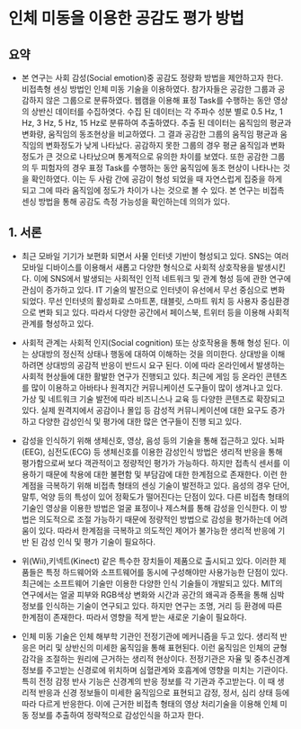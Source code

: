 # 인체 미동을 이용한 공감도 평가 방법
## 요약
* 본 연구는 사회 감성(Social emotion)중 공감도 정량화 방법을 제안하고자 한다.
비접촉형 센싱 방법인 인체 미동 기술을 이용하였다.
참가자들은 공감한 그룹과 공감하지 않은 그룹으로 분류하였다.
웹캠을 이용해 표정 Task를 수행하는 동안 영상의 상반신 데이터를 수집하엿다.
수집 된 데이터는 각 주파수 성분 별로 0.5 Hz, 1 Hz, 3 Hz, 5 Hz, 15 Hz로 분류하여 추출하였다.
추출 된 데이터는 움직임의 평균과 변화량, 움직임의 동조현상을 비교하였다.
그 결과 공감한 그룹의 움직임 평균과 움직임의 변화정도가 낮게 나타났다.
공감하지 못한 그룹의 경우 평균 움직임과 변화정도가 큰 것으로 나타났으며 통계적으로 유의한 차이를 보였다.
또한 공감한 그룹의 두 피험자의 경우 표정 Task를 수행하는 동안 움직임에 동조 현상이 나타나는 것을 확인하였다.
이는 두 사람 간에 공감이 형성 되었을 때 자연스럽게 집중을 하게 되고 그에 따라 움직임에 정도가 차이가 나는 것으로 볼 수 있다.
본 연구는 비접촉 센싱 방법을 통해 공감도 측정 가능성을 확인하는데 의의가 있다.


## 1. 서론
* 최근 모바일 기기가 보편화 되면서 사물 인터넷 기반이 형성되고 있다.
SNS는 여러 모바일 디바이스를 이용해서 새롭고 다양한 형식으로 사회적 상호작용을 발생시킨다.
이에 SNS에서 발생되는 사회적인 인적 네트워크 및 관계 형성 등에 관한 연구에 관심이 증가하고 있다.
IT 기술의 발전으로 인터넷이 유선에서 무선 중심으로 변화 되었다.
무선 인터넷의 활성화로 스마트폰, 태블릿, 스마트 워치 등 사용자 중심환경으로 변화 되고 있다.
따라서 다양한 공간에서 페이스북, 트위터 등을 이용해 사회적 관계를 형성하고 있다.

* 사회적 관계는 사회적 인지(Social cognition) 또는 상호작용을 통해 형성 된다.
이는 상대방의 정신적 상태나 행동에 대하여 이해하는 것을 의미한다.
상대방을 이해하려면 상대방의 공감적 반응이 반드시 요구 된다.
이에 따라 온라인에서 발생하는 사회적 현상들에 대한 활발한 연구가 진행되고 있다.
최근에 게임 등 온라인 콘텐츠를 많이 이용하고 아바타나 원격지간 커뮤니케이션 도구들이 많이 생겨나고 있다.
가상 및 네트워크 기술 발전에 따라 비즈니스나 교육 등 다양한 콘텐츠로 확장되고 있다.
실제 원격지에서 공감이나 몰입 등 감성적 커뮤니케이션에 대한 요구도 증가하고 다양한 감성인식 및 평가에 대한 많은 연구들이 진행 되고 있다.

* 감성을 인식하기 위해 생체신호, 영상, 음성 등의 기술을 통해 접근하고 있다.
뇌파(EEG), 심전도(ECG) 등 생체신호를 이용한 감성인식 방법은 생리적 반응을 통해 평가함으로써 보다 객관적이고 정량적인 평가가 가능하다.
하지만 접촉식 센서를 이용하기 때문에 착용에 대한 불편함 및 부담감에 대한 한계점으로 존재한다.
이런 한계점을 극복하기 위해 비접촉 형태의 센싱 기술이 발전하고 있다.
음성의 경우 단어, 말투, 억양 등의 특성이 있어 정확도가 떨어진다는 단점이 있다.
다른 비접촉 형태의 기술인 영상을 이용한 방법은 얼굴 표정이나 제스쳐를 통해 감성을 인식한다.
이 방법은 의도적으로 조절 가능하기 때문에 정량적인 방법으로 감성을 평가하는데 어려움이 있다.
따라서 한계점을 극복하고 의도적인 제어가 불가능한 생리적 반응에 기반 된 감성 인식 및 평가 기술이 필요하다.

* 위(Wii),키넥트(Kinect) 같은 특수한 장치들이 제품으로 출시되고 있다.
이러한 제품들은 특정 하드웨어와 소프트웨어를 동시에 구성해야만 사용가능한 단점이 있다.
최근에는 소프트웨어 기술만 이용한 다양한 인식 기술들이 개발되고 있다.
MIT의 연구에서는 얼굴 피부와 RGB색상 변화와 시간과 공간의 왜곡과 증폭을 통해 심박 정보를 인식하는 기술이 연구되고 있다.
하지만 연구는 조명, 거리 등 환경에 따른 한계점이 존재한다.
따라서 영향을 적게 받는 새로운 기술이 필요하다.

* 인체 미동 기술은 인체 해부학 기관인 전정기관에 메커니즘을 두고 있다.
생리적 반응은 머리 및 상반신의 미세한 움직임을 통해 표현된다.
이런 움직임은 인체의 균형감각을 조절하는 원리에 근거하는 생리적 현상이다.
전정기관은 자율 및 중추신경계 정보를 주고받는 신경로에 위치하며 심혈관계와 호흡계에 영향을 미치는 기관이다.
특히 전정 감정 반사 기능은 신경계의 반응 정보를 각 기관과 주고받는다.
이 때 생리적 반응과 신경 정보들이 미세한 움직임으로 표현되고 감정, 정서, 심리 상태 등에 따라 다르게 반응한다.
이에 근거한 비접촉 형태의 영상 처리기술을 이용해 인체 미동 정보를 추출하여 정략적으로 감성인식을 하고자 한다.
